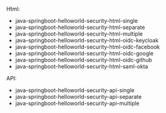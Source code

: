 Html:
* java-springboot-helloworld-security-html-single
* java-springboot-helloworld-security-html-separate
* java-springboot-helloworld-security-html-multiple
* java-springboot-helloworld-security-html-oidc-keycloak
* java-springboot-helloworld-security-html-oidc-facebook
* java-springboot-helloworld-security-html-oidc-google
* java-springboot-helloworld-security-html-oidc-github
* java-springboot-helloworld-security-html-saml-okta

API:
* java-springboot-helloworld-security-api-single
* java-springboot-helloworld-security-api-separate
* java-springboot-helloworld-security-api-multiple